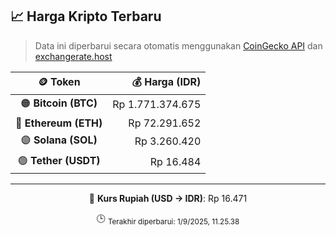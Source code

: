 

<!-- HARGA_KRIPTO -->
## 📈 Harga Kripto Terbaru

> Data ini diperbarui secara otomatis menggunakan [CoinGecko API](https://www.coingecko.com/) dan [exchangerate.host](https://exchangerate.host/)

<div align="center">

| 🪙 Token | 💰 Harga (IDR) |
|:------:|---------------:|
| 🟠 **Bitcoin (BTC)**   | Rp 1.771.374.675 |
| 🔵 **Ethereum (ETH)**  | Rp 72.291.652 |
| 🟣 **Solana (SOL)**    | Rp 3.260.420 |
| 🟢 **Tether (USDT)**   | Rp 16.484 |

---

💱 **Kurs Rupiah (USD → IDR)**: Rp 16.471

🕒 <sub>Terakhir diperbarui: 1/9/2025, 11.25.38</sub>

</div>
<!-- /HARGA_KRIPTO -->